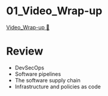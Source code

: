 # 01_Video_Wrap-up

[Video_Wrap-up &#128279;](https://www.coursera.org/learn/introduction-to-security-principles-in-cloud-computing/lecture/Bh3Zf/wrap-up)

# Review

- DevSecOps
- Software pipelines
- The software supply chain
- Infrastructure and policies as code
